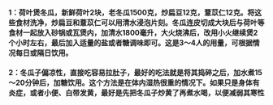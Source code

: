 #### 1：荷叶煲冬瓜，新鲜荷叶2块，老冬瓜1500克，炒扁豆12克，薏苡仁12克。将这些食材洗净，炒扁豆和薏苡仁可以用清水浸泡片刻。冬瓜连皮切成大块后与荷叶等食材一起放入砂锅或瓦煲内，加清水1800毫升，大火烧沸后，改用小火继续煲2个小时左右，最后加入适量的盐或者糖调味即可。这是3～4人的用量，可根据情况每日或隔日饮用。
#### 2：冬瓜子偏凉性，直接吃容易拉肚子，最好的吃法就是将其捣碎之后，加水煮15～20分钟后，加糖饮用。这个方法是在体内湿热很重的情况下。如果只是身体有炎症，或者小便、白带发黄，最好是先把冬瓜子炒黄了再煮水喝，以便减弱其寒性